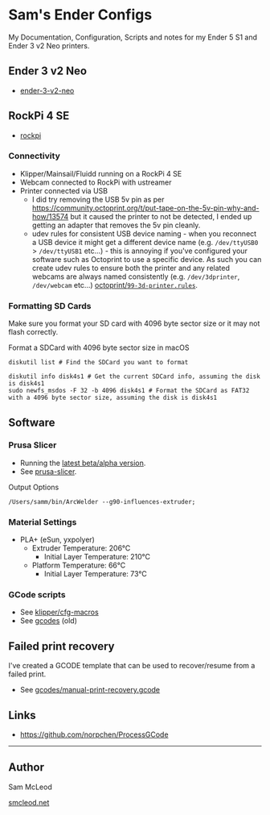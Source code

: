 # Sam's Ender Configs

My Documentation, Configuration, Scripts and notes for my Ender 5 S1 and Ender 3 v2 Neo printers.

## Ender 3 v2 Neo

- [ender-3-v2-neo](ender-3-v2-neo/README.md)

## RockPi 4 SE

- [rockpi](rockpi/README.md)

### Connectivity

- Klipper/Mainsail/Fluidd running on a RockPi 4 SE
- Webcam connected to RockPi with ustreamer
- Printer connected via USB
  - I did try removing the USB 5v pin as per <https://community.octoprint.org/t/put-tape-on-the-5v-pin-why-and-how/13574> but it caused the printer to not be detected, I ended up getting an adapter that removes the 5v pin cleanly.
  - udev rules for consistent USB device naming - when you reconnect a USB device it might get a different device name (e.g. `/dev/ttyUSB0` > `/dev/ttyUSB1` etc...) - this is annoying if you've configured your software such as Octoprint to use a specific device. As such you can create udev rules to ensure both the printer and any related webcams are always named consistently (e.g. `/dev/3dprinter`, `/dev/webcam` etc...) [octoprint/`99-3d-printer.rules`](octoprint/99-3d-printer.rules).

### Formatting SD Cards

Make sure you format your SD card with 4096 byte sector size or it may not flash correctly.

Format a SDCard with 4096 byte sector size in macOS

```shell
diskutil list # Find the SDCard you want to format

diskutil info disk4s1 # Get the current SDCard info, assuming the disk is disk4s1
sudo newfs_msdos -F 32 -b 4096 disk4s1 # Format the SDCard as FAT32 with a 4096 byte sector size, assuming the disk is disk4s1
```

## Software

### Prusa Slicer

- Running the [latest beta/alpha version](https://github.com/prusa3d/PrusaSlicer/releases).
- See [prusa-slicer](prusa-slicer).

Output Options

```shell
/Users/samm/bin/ArcWelder --g90-influences-extruder;
```

### Material Settings

- PLA+ (eSun, yxpolyer)
  - Extruder Temperature: 206°C
    - Initial Layer Temperature: 210°C
  - Platform Temperature: 66°C
    - Initial Layer Temperature: 73°C

### GCode scripts

- See [klipper/cfg-macros](klipper/cfg-macros)
- See [gcodes](gcodes) (old)

## Failed print recovery

I've created a GCODE template that can be used to recover/resume from a failed print.

- See [gcodes/manual-print-recovery.gcode](gcodes/manual-print-recovery.gcode)

## Links

- <https://github.com/norpchen/ProcessGCode>

---

## Author

Sam McLeod

[smcleod.net](https://smcleod.net)

